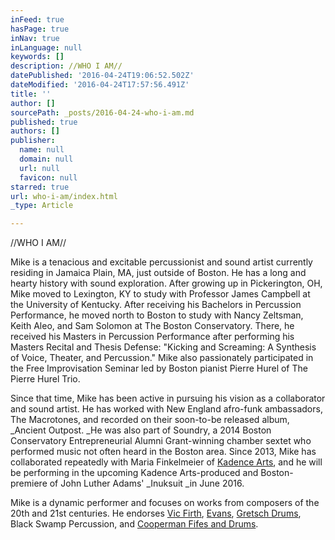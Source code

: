 ```yaml
---
inFeed: true
hasPage: true
inNav: true
inLanguage: null
keywords: []
description: //WHO I AM//
datePublished: '2016-04-24T19:06:52.502Z'
dateModified: '2016-04-24T17:57:56.491Z'
title: ''
author: []
sourcePath: _posts/2016-04-24-who-i-am.md
published: true
authors: []
publisher:
  name: null
  domain: null
  url: null
  favicon: null
starred: true
url: who-i-am/index.html
_type: Article

---
```

//WHO I AM//

Mike is a tenacious and excitable percussionist and sound artist currently residing in Jamaica Plain, MA, just outside of Boston. He has a long and hearty history with sound exploration. After growing up in Pickerington, OH, Mike moved to Lexington, KY to study with Professor James Campbell at the University of Kentucky. After receiving his Bachelors in Percussion Performance, he moved north to Boston to study with Nancy Zeltsman, Keith Aleo, and Sam Solomon at The Boston Conservatory. There, he received his Masters in Percussion Performance after performing his Masters Recital and Thesis Defense: "Kicking and Screaming: A Synthesis of Voice, Theater, and Percussion." Mike also passionately participated in the Free Improvisation Seminar led by Boston pianist Pierre Hurel of The Pierre Hurel Trio.

Since that time, Mike has been active in pursuing his vision as a collaborator and sound artist. He has worked with New England afro-funk ambassadors, The Macrotones, and recorded on their soon-to-be released album, _Ancient Outpost. _He was also part of Soundry, a 2014 Boston Conservatory Entrepreneurial Alumni Grant-winning chamber sextet who performed music not often heard in the Boston area. Since 2013, Mike has collaborated repeatedly with Maria Finkelmeier of [Kadence Arts][0], and he will be performing in the upcoming Kadence Arts-produced and Boston-premiere of John Luther Adams' _Inuksuit _in June 2016\.

Mike is a dynamic performer and focuses on works from composers of the 20th and 21st centuries. He endorses [Vic Firth][1], [Evans][2], [Gretsch Drums][3], Black Swamp Percussion, and [Cooperman Fifes and Drums][4].

[0]: http://www.kadencearts.org/
[1]: www.vicfirth.com
[2]: www.evansdrumheads.com
[3]: www.gretschdrums.com
[4]: www.cooperman.com